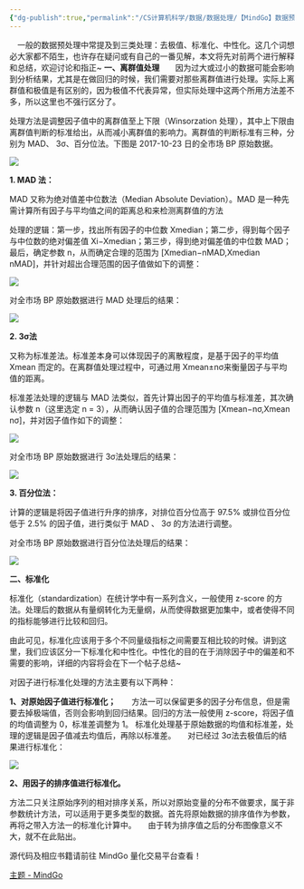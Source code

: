 ```yaml
---
{"dg-publish":true,"permalink":"/CS计算机科学/数据/数据处理/【MindGo】数据预处理（上）之离群值处理、标准化/","created":"2024-04-17T15:17:50.000+08:00","updated":"2024-04-24T00:18:27.000+08:00"}
---
```



　一般的数据预处理中常提及到三类处理：去极值、标准化、中性化。这几个词想必大家都不陌生，也许存在疑问或有自己的一番见解，本文将先对前两个进行解释和总结，欢迎讨论和指正~ **一、离群值处理**　　因为过大或过小的数据可能会影响到分析结果，尤其是在做回归的时候，我们需要对那些离群值进行处理。实际上离群值和极值是有区别的，因为极值不代表异常，但实际处理中这两个所用方法差不多，所以这里也不强行区分了。　　

处理方法是调整因子值中的离群值至上下限（Winsorzation 处理），其中上下限由离群值判断的标准给出，从而减小离群值的影响力。离群值的判断标准有三种，分别为 MAD、 3σ、百分位法。下图是 2017-10-23 日的全市场 BP 原始数据。

![](https://pic3.zhimg.com/v2-fe47ca38c7a1421cfa98458a5580d9ce_r.jpg)

**1. MAD 法：**

MAD 又称为绝对值差中位数法（Median Absolute Deviation）。MAD 是一种先需计算所有因子与平均值之间的距离总和来检测离群值的方法　　

处理的逻辑：第一步，找出所有因子的中位数 Xmedian；第二步，得到每个因子与中位数的绝对偏差值 Xi−Xmedian；第三步，得到绝对偏差值的中位数 MAD；最后，确定参数 n，从而确定合理的范围为 [Xmedian−nMAD,Xmedian nMAD]，并针对超出合理范围的因子值做如下的调整：

![](https://pic4.zhimg.com/v2-73556e9f157495ca6c5da90dc48bfc03_r.jpg)

对全市场 BP 原始数据进行 MAD 处理后的结果：

![](https://pic4.zhimg.com/v2-0341898dcdfef75f1d1e15375f618073_r.jpg)

**2. 3σ法**

又称为标准差法。标准差本身可以体现因子的离散程度，是基于因子的平均值 Xmean 而定的。在离群值处理过程中，可通过用 Xmean±nσ来衡量因子与平均值的距离。　　

标准差法处理的逻辑与 MAD 法类似，首先计算出因子的平均值与标准差，其次确认参数 n（这里选定 n = 3），从而确认因子值的合理范围为 [Xmean−nσ,Xmean nσ]，并对因子值作如下的调整：

![](https://pic4.zhimg.com/v2-e8f5eb35b525071252ba117af4f6acd3_r.jpg)

对全市场 BP 原始数据进行 3σ法处理后的结果：

![](https://pic2.zhimg.com/v2-e0bba000b071ae1bea336210b56f3065_r.jpg)

**3. 百分位法：**

计算的逻辑是将因子值进行升序的排序，对排位百分位高于 97.5% 或排位百分位低于 2.5% 的因子值，进行类似于 MAD 、 3σ 的方法进行调整。　　

对全市场 BP 原始数据进行百分位法处理后的结果：

![](https://pic2.zhimg.com/v2-a18e7f476fb3caef03f34d84abf3214d_r.jpg)

**二、标准化**

标准化（standardization）在统计学中有一系列含义，一般使用 z-score 的方法。处理后的数据从有量纲转化为无量纲，从而使得数据更加集中，或者使得不同的指标能够进行比较和回归。　　

由此可见，标准化应该用于多个不同量级指标之间需要互相比较的时候。讲到这里，我们应该区分一下标准化和中性化。中性化的目的在于消除因子中的偏差和不需要的影响，详细的内容将会在下一个帖子总结~　　

对因子进行标准化处理的方法主要有以下两种：

**1、对原始因子值进行标准化；**　　方法一可以保留更多的因子分布信息，但是需要去掉极端值，否则会影响到回归结果。回归的方法一般使用 z-score，将因子值的均值调整为 0，标准差调整为 1。 标准化处理基于原始数据的均值和标准差，处理的逻辑是因子值减去均值后，再除以标准差。　　对已经过 3σ法去极值后的结果进行标准化：

![](https://pic2.zhimg.com/v2-19e71bc461532608e3959179c558dca5_r.jpg)

**2、用因子的排序值进行标准化。**

方法二只关注原始序列的相对排序关系，所以对原始变量的分布不做要求，属于非参数统计方法，可以适用于更多类型的数据。首先将原始数据的排序值作为参数，再将之带入方法一的标准化计算中。　　由于转为排序值之后的分布图像意义不大，就不在此贴出。

源代码及相应书籍请前往 MindGo 量化交易平台查看！

[主题 - MindGo](https://link.zhihu.com/?target=http%3A//quant.10jqka.com.cn/platform/html/article.html%23id/92877941)